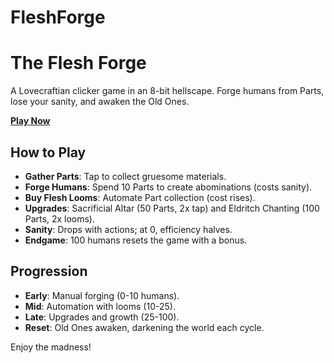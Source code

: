 # FleshForge
# The Flesh Forge
A Lovecraftian clicker game in an 8-bit hellscape. Forge humans from Parts, lose your sanity, and awaken the Old Ones.

**[Play Now](https://swattaratta.github.io/FleshForge/)**

## How to Play
- **Gather Parts**: Tap to collect gruesome materials.
- **Forge Humans**: Spend 10 Parts to create abominations (costs sanity).
- **Buy Flesh Looms**: Automate Part collection (cost rises).
- **Upgrades**: Sacrificial Altar (50 Parts, 2x tap) and Eldritch Chanting (100 Parts, 2x looms).
- **Sanity**: Drops with actions; at 0, efficiency halves.
- **Endgame**: 100 humans resets the game with a bonus.

## Progression
- **Early**: Manual forging (0-10 humans).
- **Mid**: Automation with looms (10-25).
- **Late**: Upgrades and growth (25-100).
- **Reset**: Old Ones awaken, darkening the world each cycle.

Enjoy the madness!
